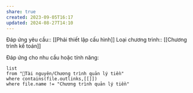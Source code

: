 ```yaml
---
share: true
created: 2023-09-05T16:17
updated: 2024-08-27T14:10
---
```

Đáp ứng yêu cầu:: [[Phải thiết lập cấu hình]]
Loại chương trình:: [[Chương trình kế toán]]

Đáp ứng cho nhu cầu hoặc tính năng:
```dataview
list
from "📜Tài nguyên/Chương trình quản lý tiền" 
where contains(file.outlinks,[[]])
where file.name != "Chương trình quản lý tiền" 
```
